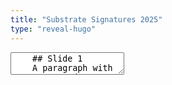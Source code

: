 ```yaml
---
title: "Substrate Signatures 2025"
type: "reveal-hugo"
---
```


<section data-markdown>
  <textarea data-template>
    ## Slide 1
    A paragraph with some text and a [link](https://hakim.se).
    ---
    ## Slide 2
    <button onclick="playAudio('pb1')">Play</button>
    <audio id="pb1" src="audio/01_grammatika_bizim_azbarda.mp3"></audio>
    ---
    ## Slide 3
  </textarea>
</section>